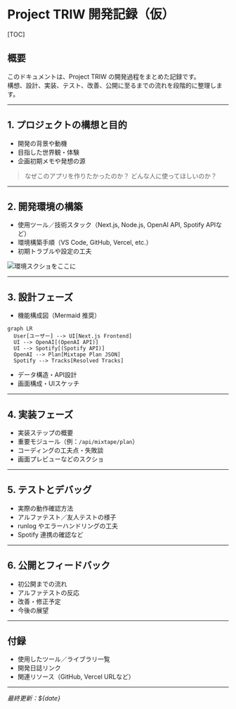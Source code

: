 # Project TRIW 開発記録（仮）

[TOC]

## 概要
このドキュメントは、Project TRIW の開発過程をまとめた記録です。  
構想、設計、実装、テスト、改善、公開に至るまでの流れを段階的に整理します。

---

## 1. プロジェクトの構想と目的
- 開発の背景や動機  
- 目指した世界観・体験  
- 企画初期メモや発想の源

> なぜこのアプリを作りたかったのか？ どんな人に使ってほしいのか？

---

## 2. 開発環境の構築
- 使用ツール／技術スタック（Next.js, Node.js, OpenAI API, Spotify APIなど）  
- 環境構築手順（VS Code, GitHub, Vercel, etc.）  
- 初期トラブルや設定の工夫

![環境スクショをここに](./images/env-setup.png)

---

## 3. 設計フェーズ
- 機能構成図（Mermaid 推奨）

```mermaid
graph LR
  User[ユーザー] --> UI[Next.js Frontend]
  UI --> OpenAI[(OpenAI API)]
  UI --> Spotify[(Spotify API)]
  OpenAI --> Plan[Mixtape Plan JSON]
  Spotify --> Tracks[Resolved Tracks]
```
- データ構造・API設計  
- 画面構成・UIスケッチ

---

## 4. 実装フェーズ
- 実装ステップの概要  
- 重要モジュール（例：`/api/mixtape/plan`）  
- コーディングの工夫点・失敗談  
- 画面プレビューなどのスクショ

---

## 5. テストとデバッグ
- 実際の動作確認方法  
- アルファテスト／友人テストの様子  
- runlog やエラーハンドリングの工夫  
- Spotify 連携の確認など

---

## 6. 公開とフィードバック
- 初公開までの流れ  
- アルファテストの反応  
- 改善・修正予定  
- 今後の展望

---

## 付録
- 使用したツール／ライブラリ一覧  
- 開発日誌リンク  
- 関連リソース（GitHub, Vercel URLなど）

---

*最終更新：${date}*
